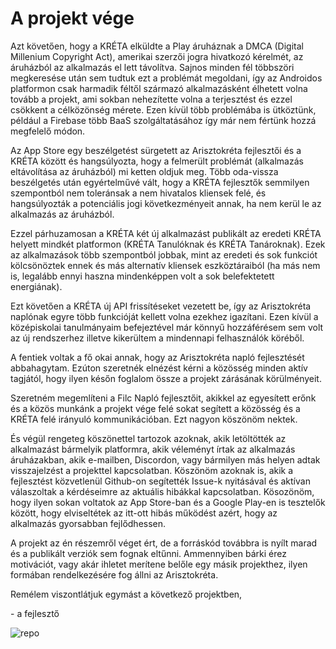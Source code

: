 # A projekt vége
Azt követően, hogy a KRÉTA elküldte a Play áruháznak a DMCA (Digital Millenium Copyright Act), amerikai szerzői jogra hivatkozó kérelmét, az áruházból az alkalmazás el lett távolítva. Sajnos minden fél többszöri megkeresése után sem tudtuk ezt a problémát megoldani, így az Androidos platformon csak harmadik féltől származó alkalmazásként élhetett volna tovább a projekt, ami sokban nehezítette volna a terjesztést és ezzel csökkent a célközönség mérete. Ezen kívül több problémába is ütköztünk, például a Firebase több BaaS szolgáltatásához így már nem fértünk hozzá megfelelő módon.

Az App Store egy beszélgetést sürgetett az Arisztokréta fejlesztői és a KRÉTA között és hangsúlyozta, hogy a felmerült problémát (alkalmazás eltávolítása az áruházból) mi ketten oldjuk meg. Több oda-vissza beszélgetés után egyértelművé vált, hogy a KRÉTA fejlesztők semmilyen szempontból nem toleránsak a nem hivatalos kliensek felé, és hangsúlyozták a potenciális jogi következményeit annak, ha nem kerül le az alkalmazás az áruházból. 

Ezzel párhuzamosan a KRÉTA két új alkalmazást publikált az eredeti KRÉTA helyett mindkét platformon (KRÉTA Tanulóknak és KRÉTA Tanároknak). Ezek az alkalmazások több szempontból jobbak, mint az eredeti és sok funkciót kölcsönöztek ennek és más alternatív kliensek eszköztáraiból (ha más nem is, legalább ennyi haszna mindenképpen volt a sok belefektetett energiának). 

Ezt követően a KRÉTA új API frissítéseket vezetett be, így az Arisztokréta naplónak egyre több funkcióját kellett volna ezekhez igazítani. Ezen kívül a középiskolai tanulmányaim befejeztével már könnyű hozzáférésem sem volt az új rendszerhez illetve kikerültem a mindennapi felhasználók köréből.

A fentiek voltak a fő okai annak, hogy az Arisztokréta napló fejlesztését abbahagytam. Ezúton szeretnék elnézést kérni a közösség minden aktív tagjától, hogy ilyen későn foglalom össze a projekt zárásának körülményeit. 

Szeretném megemlíteni a Filc Napló fejlesztőit, akikkel az egyesített erőnk és a közös munkánk a projekt vége felé sokat segített a közösség és a KRÉTA felé irányuló kommunikációban. Ezt nagyon köszönöm nektek.

És végül rengeteg köszönettel tartozok azoknak, akik letöltötték az alkalmazást bármelyik platformra, akik véleményt írtak az alkalmazás áruházakban, akik e-mailben, Discordon, vagy bármilyen más helyen adtak visszajelzést a projekttel kapcsolatban. Köszönöm azoknak is, akik a fejlesztést közvetlenül Github-on segítették Issue-k nyitásával és aktívan válaszoltak a kérdéseimre az aktuális hibákkal kapcsolatban. Kösozönöm, hogy ilyen sokan voltatok az App Store-ban és a Google Play-en is tesztelők között, hogy elviseltétek az itt-ott hibás működést azért, hogy az alkalmazás gyorsabban fejlődhessen.

A projekt az én részemről véget ért, de a forráskód továbbra is nyílt marad és a publikált verziók sem fognak eltűnni. Ammennyiben bárki érez motivációt, vagy akár ihletet merítene belőle egy másik projekthez, ilyen formában rendelkezésére fog állni az Arisztokréta. 

Remélem viszontlátjuk egymást a következő projektben,

\- a fejlesztő

![repo](https://github.com/Coware-Apps/ellenorzo/assets/45139741/09956444-73d4-4bb7-8b38-14227425b24d)
